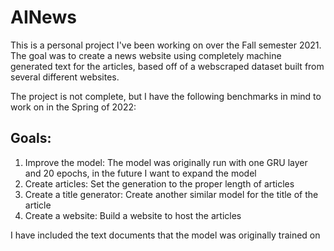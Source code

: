 # AINews
This is a personal project I've been working on over the Fall semester 2021. The goal was to create a news website using completely machine generated text for the articles, based off of a webscraped dataset built from several different websites.

The project is not complete, but I have the following benchmarks in mind to work on in the Spring of 2022:

## Goals:
1. Improve the model: The model was originally run with one GRU layer and 20 epochs, in the future I want to expand the model
2. Create articles: Set the generation to the proper length of articles
3. Create a title generator: Create another similar model for the title of the article
4. Create a website: Build a website to host the articles


I have included the text documents that the model was originally trained on
